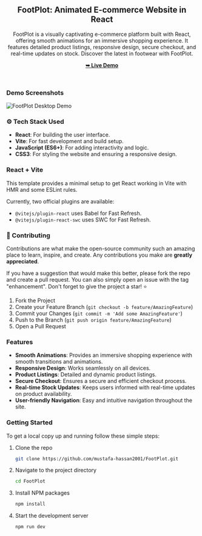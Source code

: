 <div align="center">
  <h2 align="center">FootPlot: Animated E-commerce Website in React</h2>

  FootPlot is a visually captivating e-commerce platform built with React, offering smooth animations for an immersive shopping experience. It features detailed product listings, responsive design, secure checkout, and real-time updates on stock. Discover the latest in footwear with FootPlot.

  <a href="https://footlpot.netlify.app/"><strong>➥ Live Demo</strong></a>
</div>

<br />

### Demo Screenshots

![FootPlot Desktop Demo](https://github.com/Mustafa-Hassan2001/Footplot/blob/main/1.png)

### ⚙️ Tech Stack Used

- **React**: For building the user interface.
- **Vite**: For fast development and build setup.
- **JavaScript (ES6+)**: For adding interactivity and logic.
- **CSS3**: For styling the website and ensuring a responsive design.

### React + Vite

This template provides a minimal setup to get React working in Vite with HMR and some ESLint rules.

Currently, two official plugins are available:
- `@vitejs/plugin-react` uses Babel for Fast Refresh.
- `@vitejs/plugin-react-swc` uses SWC for Fast Refresh.

### 🤝 Contributing

Contributions are what make the open-source community such an amazing place to learn, inspire, and create. Any contributions you make are **greatly appreciated**.

If you have a suggestion that would make this better, please fork the repo and create a pull request. You can also simply open an issue with the tag "enhancement".
Don't forget to give the project a star! ⭐

1. Fork the Project
2. Create your Feature Branch (`git checkout -b feature/AmazingFeature`)
3. Commit your Changes (`git commit -m 'Add some AmazingFeature'`)
4. Push to the Branch (`git push origin feature/AmazingFeature`)
5. Open a Pull Request

### Features

- **Smooth Animations**: Provides an immersive shopping experience with smooth transitions and animations.
- **Responsive Design**: Works seamlessly on all devices.
- **Product Listings**: Detailed and dynamic product listings.
- **Secure Checkout**: Ensures a secure and efficient checkout process.
- **Real-time Stock Updates**: Keeps users informed with real-time updates on product availability.
- **User-friendly Navigation**: Easy and intuitive navigation throughout the site.

### Getting Started

To get a local copy up and running follow these simple steps:

1. Clone the repo
   ```sh
   git clone https://github.com/mustafa-hassan2001/FootPlot.git

2. Navigate to the project directory
      ```sh
   cd FootPlot
      
3. Install NPM packages
      ```sh
   npm install

4. Start the development server
      ```sh
   npm run dev
